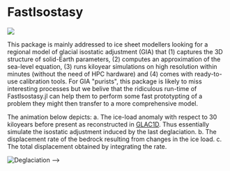 # FastIsostasy

[![](https://img.shields.io/badge/docs-dev-lightblue.svg)](https://janjereczek.github.io/FastIsostasy.jl/dev/)

This package is mainly addressed to ice sheet modellers looking for a regional model of glacial isostatic adjustment (GIA) that (1) captures the 3D structure of solid-Earth parameters, (2) computes an approximation of the sea-level equation, (3) runs kiloyear simulations on high resolution within minutes (without the need of HPC hardware) and (4) comes with ready-to-use calibration tools. For GIA "purists", this package is likely to miss interesting processes but we belive that the ridiculous run-time of FastIsostasy.jl can help them to perform some fast prototypting of a problem they might then transfer to a more comprehensive model.

The animation below depicts:
 a. The ice-load anomaly with respect to 30 kiloyears before present as reconstructed in [GLAC1D](https://www.physics.mun.ca/~lev/dataAccess.html). Thus essentially simulate the isostatic adjustment induced by the last deglaciation.
 b. The displacement rate of the bedrock resulting from changes in the ice load.
 c. The total displacement obtained by integrating the rate.

![Deglaciation](docs/src/assets/loaduplift_isostate_N128.gif) -->

<!-- Glacial isostatic adjustment (GIA) denotes the bedrock displacement that results from changes in ice thickness. It is an important process for ice-sheet modelling, and more generally for Earth system modelling. `FastIsostasy.jl` performs the computation of this displacement based on a Fourier collocation method described in [[1](https://agupubs.onlinelibrary.wiley.com/doi/abs/10.1029/JC090iC01p01100?casa_token=OEMWq5llrv4AAAAA:ok6M08OGPEbkORk44DO2apRXUPo7GkQrl2iwclQXXs6laMyI644GI7_XoluKjKSxWiJLAP5r91uQLeI), [2](https://www.cambridge.org/core/journals/annals-of-glaciology/article/fast-computation-of-a-viscoelastic-deformable-earth-model-for-icesheet-simulations/C878DBDD01271F6EB7874C9C4125196C)]. This allows to transform the PDE describing the physics into an ODE and accelerate the computation, mainly due to the highly optimized functions available for fast-fourier transform (FFT). -->

<!-- Compared to [1, 2], FastIsostasy.jl does not assume constant fields for parameters of the solid Earth. It thus offers an open-source and performant generalization of the original articles. -->

<!-- ## Getting started

`FastIsostasy.jl` is work under development and must be downloaded from GitHub to be used. It will hopefully become a registered julia package in the future. -->
<!-- 
## A three-layer model

Let x, y be the coordinates spanning the projection of the Earth surface and z the depth coordinate. The present model assumes three layers over the z-dimension:
- The elastic lithosphere.
- A channel representing the upper mantle, usually displaying strong variance of viscosity over x and y.
- A half-space representing the rest of the mantle, usually with small variance of viscosity over x and y.
The two-layer model is a special case of this and can be obtained by setting the channel parameters to be the same as the ones of the half space.

![Schematic representation of the three-layer model](docs/src/assets/sketch_3layer_model.png) -->
